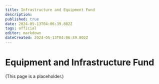 ```yaml
---
title: Infrastructure and Equipment Fund
description: 
published: true
date: 2024-05-13T04:06:39.802Z
tags: official
editor: markdown
dateCreated: 2024-05-13T04:06:39.802Z
---
```


# Equipment and Infrastructure Fund

(This page is a placeholder.)